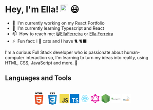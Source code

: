 

# Hey, I'm Ella! <img src="https://media.giphy.com/media/hvRJCLFzcasrR4ia7z/giphy.gif" width="25px" height="25px"></a> 😃

- 🔭 &nbsp;I'm currently working on my React Portfolio 
- 🌱 &nbsp;I’m currently learning Typescript and React
- 📫 &nbsp;How to reach me: [@EllaFerreira](https://twitter.com/EllaFerreira8) or [Ella Ferreira](https://www.linkedin.com/in/ella-ferreira-3959aa82/)
- ⚡ &nbsp;Fun fact: I 💛 cats and I have 🐈 🐈‍⬛


I'm a curious Full Stack developer who is passionate about human-computer interaction so, I'm learning to turn my ideas into reality, using HTML, CSS, JavaScript and more. 🧩


## Languages and Tools

<div align="center" style="display: inline_block"><br>
    <img height="40" align="center" src="https://raw.githubusercontent.com/github/explore/80688e429a7d4ef2fca1e82350fe8e3517d3494d/topics/html/html.png">
    <img height="40" align="center" src="https://raw.githubusercontent.com/github/explore/80688e429a7d4ef2fca1e82350fe8e3517d3494d/topics/css/css.png">
    <img height="30" align="center" src="https://raw.githubusercontent.com/github/explore/80688e429a7d4ef2fca1e82350fe8e3517d3494d/topics/javascript/javascript.png">
    <img height="30" align="center" src="https://raw.githubusercontent.com/github/explore/80688e429a7d4ef2fca1e82350fe8e3517d3494d/topics/typescript/typescript.png">
    <img height="30" align="center" src="https://raw.githubusercontent.com/github/explore/80688e429a7d4ef2fca1e82350fe8e3517d3494d/topics/react/react.png">
    <img height="30" align="center" src="https://raw.githubusercontent.com/github/explore/5c058a388828bb5fde0bcafd4bc867b5bb3f26f3/topics/graphql/graphql.png">
    <img height="30" align="center" src="https://raw.githubusercontent.com/github/explore/80688e429a7d4ef2fca1e82350fe8e3517d3494d/topics/nodejs/nodejs.png">
    <img height="30" align="center" src="https://raw.githubusercontent.com/github/explore/80688e429a7d4ef2fca1e82350fe8e3517d3494d/topics/mongodb/mongodb.png">
    <img height="30" align="center" src="https://raw.githubusercontent.com/github/explore/80688e429a7d4ef2fca1e82350fe8e3517d3494d/topics/mysql/mysql.png"> 
</div>





